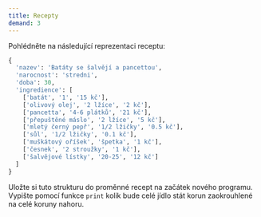 ```yaml
---
title: Recepty
demand: 3
---
```


Pohlédněte na následující reprezentaci receptu:

```py
{
  'nazev': 'Batáty se šalvějí a pancettou',
  'narocnost': 'stredni',
  'doba': 30,
  'ingredience': [
    ['batát', '1', '15 kč'],
    ['olivový olej', '2 lžíce', '2 kč'],
    ['pancetta', '4-6 plátků', '21 kč'],
    ['přepuštěné máslo', '2 lžíce', '5 kč'],
    ['mletý černý pepř', '1/2 lžičky', '0.5 kč'],
    ['sůl', '1/2 lžičky', '0.1 kč'],
    ['muškátový oříšek', 'špetka', '1 kč'],
    ['česnek', '2 stroužky', '1 kč'],
    ['šalvějové lístky', '20-25', '12 kč']
  ]
}
```

Uložte si tuto strukturu do proměnné recept na začátek nového programu. Vypište pomocí funkce `print` kolik bude celé jídlo stát korun zaokrouhlené na celé koruny nahoru.

